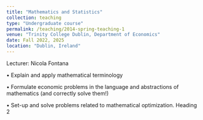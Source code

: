 ```yaml
---
title: "Mathematics and Statistics"
collection: teaching 
type: "Undergraduate course"
permalink: /teaching/2014-spring-teaching-1
venue: "Trinity College Dublin, Department of Economics"
date: Fall 2022, 2025
location: "Dublin, Ireland"
---
```


Lecturer: Nicola Fontana


• Explain and apply mathematical terminology


• Formulate economic problems in the language and abstractions of 
mathematics (and correctly solve them!)

• Set-up and solve problems related to mathematical optimization.
Heading 2


